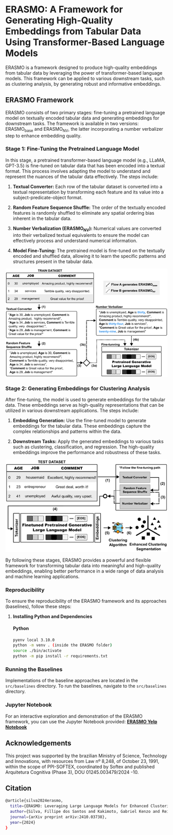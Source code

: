 # ERASMO: A Framework for Generating High-Quality Embeddings from Tabular Data Using Transformer-Based Language Models

ERASMO is a framework designed to produce high-quality embeddings from tabular data by leveraging the power of transformer-based language models. This framework can be applied to various downstream tasks, such as clustering analysis, by generating robust and informative embeddings.

## ERASMO Framework

ERASMO consists of two primary stages: fine-tuning a pretrained language model on textually encoded tabular data and generating embeddings for downstream tasks. The framework is available in two versions: ERASMO<sub>base</sub> and ERASMO<sub>NV</sub>, the latter incorporating a number verbalizer step to enhance embedding quality.

### Stage 1: Fine-Tuning the Pretrained Language Model

In this stage, a pretrained transformer-based language model (e.g., LLaMA, GPT-3.5) is fine-tuned on tabular data that has been encoded into a textual format. This process involves adapting the model to understand and represent the nuances of the tabular data effectively. The steps include:

1. **Textual Converter:** Each row of the tabular dataset is converted into a textual representation by transforming each feature and its value into a subject-predicate-object format.

2. **Random Feature Sequence Shuffle:** The order of the textually encoded features is randomly shuffled to eliminate any spatial ordering bias inherent in the tabular data.

3. **Number Verbalization (ERASMO<sub>NV</sub>):** Numerical values are converted into their verbalized textual equivalents to ensure the model can effectively process and understand numerical information.

4. **Model Fine-Tuning:** The pretrained model is fine-tuned on the textually encoded and shuffled data, allowing it to learn the specific patterns and structures present in the tabular data.

<p align="center">
<img src="assets/phase1.png" />
</p>

### Stage 2: Generating Embeddings for Clustering Analysis

After fine-tuning, the model is used to generate embeddings for the tabular data. These embeddings serve as high-quality representations that can be utilized in various downstream applications. The steps include:

1. **Embedding Generation:** Use the fine-tuned model to generate embeddings for the tabular data. These embeddings capture the complex relationships and patterns within the data.

2. **Downstream Tasks:** Apply the generated embeddings to various tasks such as clustering, classification, and regression. The high-quality embeddings improve the performance and robustness of these tasks.

<p align="center">
<img src="assets/phase2.png" />
</p>

By following these stages, ERASMO provides a powerful and flexible framework for transforming tabular data into meaningful and high-quality embeddings, enabling better performance in a wide range of data analysis and machine learning applications.


### Reproducibility

To ensure the reproducibility of the ERASMO framework and its approaches (baselines), follow these steps:

1. **Installing Python and Dependencies**

   #### Python

   ```bash
   pyenv local 3.10.0
   python -m venv . (inside the ERASMO folder)
   source ./bin/activate
   python -m pip install -r requirements.txt

### Running the Baselines

Implementations of the baseline approaches are located in the `src/baselines` directory. 
To run the baselines, navigate to the `src/baselines` directory.

### Jupyter Notebook

For an interactive exploration and demonstration of the ERASMO framework, you can use the Jupyter Notebook provided: [**ERASMO Yelp Notebook**](https://github.com/fsant0s/ERASMO/blob/main/src/notebook/yelp.ipynb)

## Acknowledgements
This project was supported by the brazilian Ministry of Science, Technology and Innovations, with resources from Law nº 8,248, of October 23, 1991, within the scope of PPI-SOFTEX, coordinated by Softex and published Arquitetura Cognitiva (Phase 3), DOU 01245.003479/2024 -10.

## Citation
```bash
@article{silva2024erasmo,
  title={ERASMO: Leveraging Large Language Models for Enhanced Clustering Segmentation},
  author={Silva, Fillipe dos Santos and Kakimoto, Gabriel Kenzo and Reis, Julio Cesar dos and Reis, Marcelo S},
  journal={arXiv preprint arXiv:2410.03738},
  year={2024}
}
```
